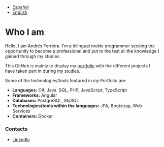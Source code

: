 - [Español](README.md)  
- [English](README2.md)  

# Who I am  
Hello, I am Andrés Ferreira. I'm a bilingual rookie programmer seeking the opportunity to become a professional and put to the test all the knowledge I gained through my studies.  

This GitHub is mainly to display my [portfolio](https://github.com/Wokus/Portfolio/blob/main/README.md) with the different projects I have taken part in during my studies.  

Some of the technologies/tools featured in my Portfolio are:  

- **Languages:** C#, Java, SQL, PHP, JavaScript, TypeScript  
- **Frameworks:** Angular  
- **Databases:** PostgreSQL, MySQL  
- **Technologies/tools within the languages:** JPA, Bootstrap, Web Services  
- **Containers:** Docker  

### Contacts
- [LinkedIn](https://www.linkedin.com/in/andrés-ferreira-díaz-7b6637247)  
